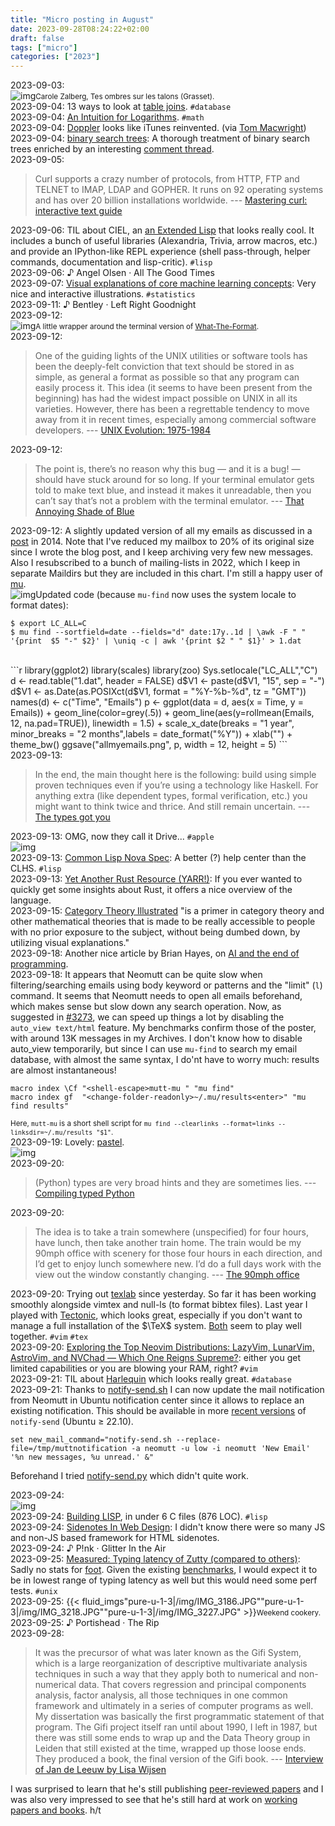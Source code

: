 ```yaml
---
title: "Micro posting in August"
date: 2023-09-28T08:24:22+02:00
draft: false
tags: ["micro"]
categories: ["2023"]
---
```


<a href="#" style="text-decoration: none;">2023-09-03</a>: <br>![img](/img/IMG_3182.JPG)<small>Carole Zalberg, Tes ombres sur les talons (Grasset).</small><br>
<a href="#" style="text-decoration: none;">2023-09-04</a>: 13 ways to look at [table joins](https://justinjaffray.com/joins-13-ways/). `#database`<br>
<a href="#" style="text-decoration: none;">2023-09-04</a>: [An Intuition for Logarithms](https://thasso.xyz/). `#math`<br>
<a href="#" style="text-decoration: none;">2023-09-04</a>: [Doppler](https://brushedtype.co/doppler/) looks like iTunes reinvented. (via [Tom Macwright](https://macwright.com/2023/09/01/recently.html))<br>
<a href="#" style="text-decoration: none;">2023-09-04</a>: [binary search trees](https://rtheunissen.github.io/bst/): A thorough treatment of binary search trees enriched by an interesting [comment thread](https://news.ycombinator.com/item?id=37130200).<br>
<a href="#" style="text-decoration: none;">2023-09-05</a>:

> Curl supports a crazy number of protocols, from HTTP, FTP and TELNET to IMAP, LDAP and GOPHER. It runs on 92 operating systems and has over 20 billion installations worldwide. --- [Mastering curl: interactive text guide](https://antonz.org/mastering-curl/)<br>

<a href="#" style="text-decoration: none;">2023-09-06</a>: TIL about CIEL, an [an Extended Lisp](https://ciel-lang.org/) that looks really cool. It includes a bunch of useful libraries (Alexandria, Trivia, arrow macros, etc.) and provide an IPython-like REPL experience (shell pass-through, helper commands, documentation and lisp-critic). `#lisp`<br>
<a href="#" style="text-decoration: none;">2023-09-06</a>: ♪ Angel Olsen · All The Good Times<br>
<a href="#" style="text-decoration: none;">2023-09-07</a>: [Visual explanations of core machine learning concepts](https://mlu-explain.github.io/): Very nice and interactive illustrations. `#statistics`<br>
<a href="#" style="text-decoration: none;">2023-09-11</a>: ♪ Bentley · Left Right Goodnight<br>
<a href="#" style="text-decoration: none;">2023-09-12</a>: <br>![img](/img/2023-09-12-15-25-35.png)<small>A little wrapper around the terminal version of [What-The-Format](https://format.wtf/).</small><br>
<a href="#" style="text-decoration: none;">2023-09-12</a>:

> One of the guiding lights of the UNIX utilities or software tools has been the deeply-felt conviction that text should be stored in as simple, as general a format as possible so that any program can easily process it. This idea (it seems to have been present from the beginning) has had the widest impact possible on UNIX in all its varieties. However, there has been a regrettable tendency to move away from it in recent times, especially among commercial software developers. --- [UNIX Evolution: 1975-1984](http://www.collyer.net/who/geoff/history.html)<br>

<a href="#" style="text-decoration: none;">2023-09-12</a>:

> The point is, there’s no reason why this bug — and it is a bug! — should have stuck around for so long. If your terminal emulator gets told to make text blue, and instead it makes it unreadable, then you can’t say that’s not a problem with the terminal emulator. --- [That Annoying Shade of Blue](https://bsago.me/posts/that-annoying-shade-of-blue)<br>

<a href="#" style="text-decoration: none;">2023-09-12</a>: A slightly updated version of all my emails as discussed in a [post](/post/statistics-mu4e/) in 2014. Note that I've reduced my mailbox to 20% of its original size since I wrote the blog post, and I keep archiving very few new messages. Also I resubscribed to a bunch of mailing-lists in 2022, which I keep in separate Maildirs but they are included in this chart. I'm still a happy user of [mu](https://www.djcbsoftware.nl/code/mu/).<br>![img](/img/allmyemails.png)Updated code (because `mu-find` now uses the system locale to format dates):

```shell
$ export LC_ALL=C
$ mu find --sortfield=date --fields="d" date:17y..1d | \awk -F " " '{print  $5 "-" $2}' | \uniq -c | awk '{print $2 " " $1}' > 1.dat
```

<br>
```r
library(ggplot2)
library(scales)
library(zoo)
Sys.setlocale("LC_ALL","C")
d <- read.table("1.dat", header = FALSE)
d$V1 <- paste(d$V1, "15", sep = "-")
d$V1 <- as.Date(as.POSIXct(d$V1, format = "%Y-%b-%d", tz = "GMT"))
names(d) <- c("Time", "Emails")
p <- ggplot(data = d, aes(x = Time, y = Emails)) +
  geom_line(color=grey(.5)) +
  geom_line(aes(y=rollmean(Emails, 12, na.pad=TRUE)), linewidth = 1.5) +
  scale_x_date(breaks = "1 year", minor_breaks = "2 months",labels = date_format("%Y")) +
  xlab("") +
  theme_bw()
ggsave("allmyemails.png", p, width = 12, height = 5)
```
<br>
<a href="#" style="text-decoration: none;">2023-09-13</a>:

> In the end, the main thought here is the following: build using simple proven techniques even if you’re using a technology like Haskell. For anything extra (like dependent types, formal verification, etc.) you might want to think twice and thrice. And still remain uncertain. --- [The types got you](https://www.tweag.io/blog/2019-02-13-types-got-you/)<br>

<a href="#" style="text-decoration: none;">2023-09-13</a>: OMG, now they call it Drive... `#apple`<br>![img](/img/2023-09-13-21-57-05.png)<br>
<a href="#" style="text-decoration: none;">2023-09-13</a>: [Common Lisp Nova Spec](https://novaspec.org/cl/): A better (?) help center than the CLHS. `#lisp`<br>
<a href="#" style="text-decoration: none;">2023-09-13</a>: [Yet Another Rust Resource (YARR!)](https://yarr.fyi/): If you ever wanted to quickly get some insights about Rust, it offers a nice overview of the language.<br>
<a href="#" style="text-decoration: none;">2023-09-15</a>: [Category Theory Illustrated](https://abuseofnotation.github.io/category-theory-illustrated/) "is a primer in category theory and other mathematical theories that is made to be really accessible to people with no prior exposure to the subject, without being dumbed down, by utilizing visual explanations."<br>
<a href="#" style="text-decoration: none;">2023-09-18</a>: Another nice article by Brian Hayes, on [AI and the end of programming](http://bit-player.org/2023/ai-and-the-end-of-programming).<br>
<a href="#" style="text-decoration: none;">2023-09-18</a>: It appears that Neomutt can be quite slow when filtering/searching emails using body keyword or patterns and the "limit" (`l`) command. It seems that Neomutt needs to open all emails beforehand, which makes sense but slow down any search operation. Now, as suggested in [#3273](https://github.com/neomutt/neomutt/issues/3273), we can speed up things a lot by disabling the `auto_view text/html` feature. My benchmarks confirm those of the poster, with around 13K messages in my Archives. I don't know how to disable auto_view temporarily, but since I can use `mu-find` to search my email database, with almost the same syntax, I do'nt have to worry much: results are almost instantaneous!

```
macro index \Cf "<shell-escape>mutt-mu " "mu find"
macro index gf  "<change-folder-readonly>~/.mu/results<enter>" "mu find results"
```

<small>Here, `mutt-mu` is a short shell script for `mu find --clearlinks --format=links --linksdir=~/.mu/results "$1"`.</small><br>
<a href="#" style="text-decoration: none;">2023-09-19</a>: Lovely: [pastel](https://github.com/sharkdp/pastel).<br>![img](/img/2023-09-19-14-51-30.png)<br>
<a href="#" style="text-decoration: none;">2023-09-20</a>:

> (Python) types are very broad hints and they are sometimes lies. --- [Compiling typed Python](https://bernsteinbear.com//blog/typed-python/)<br>

<a href="#" style="text-decoration: none;">2023-09-20</a>:

> The idea is to take a train somewhere (unspecified) for four hours, have lunch, then take another train home. The train would be my 90mph office with scenery for those four hours in each direction, and I’d get to enjoy lunch somewhere new. I’d do a full days work with the view out the window constantly changing. --- [The 90mph office](https://popey.com/blog/2023/09/the-90mph-office/)<br>

<a href="#" style="text-decoration: none;">2023-09-20</a>: Trying out [texlab](https://github.com/latex-lsp/texlab) since yesterday. So far it has been working smoothly alongside vimtex and null-ls (to format bibtex files). Last year I played with [Tectonic](https://tectonic-typesetting.github.io/en-US/index.html), which looks great, especially if you don't want to manage a full installation of the $\TeX$ system. [Both](https://github.com/latex-lsp/texlab/wiki/Tectonic) seem to play well together. `#vim` `#tex`<br>
<a href="#" style="text-decoration: none;">2023-09-20</a>: [Exploring the Top Neovim Distributions: LazyVim, LunarVim, AstroVim, and NVChad — Which One Reigns Supreme?](https://medium.com/@adaml.poniatowski/exploring-the-top-neovim-distributions-lazyvim-lunarvim-astrovim-and-nvchad-which-one-reigns-3adcdbfa478d): either you get limited capabilities or you are blowing your RAM, right? `#vim`<br>
<a href="#" style="text-decoration: none;">2023-09-21</a>: TIL about [Harlequin](https://harlequin.sh/) which looks really great. `#database`<br>
<a href="#" style="text-decoration: none;">2023-09-21</a>: Thanks to [notify-send.sh](https://github.com/vlevit/notify-send.sh) I can now update the mail notification from Neomutt in Ubuntu notification center since it allows to replace an existing notification. This should be available in more [recent versions](https://askubuntu.com/q/161851) of `notify-send` (Ubuntu ≥ 22.10).

```
set new_mail_command="notify-send.sh --replace-file=/tmp/muttnotification -a neomutt -u low -i neomutt 'New Email' '%n new messages, %u unread.' &"
```

Beforehand I tried [notify-send.py](https://github.com/phuhl/notify-send.py) which didn't quite work.<br>

<a href="#" style="text-decoration: none;">2023-09-24</a>: <br>![img](/img/IMG_3230.JPG)<br>
<a href="#" style="text-decoration: none;">2023-09-24</a>: [Building LISP](https://www.lwh.jp/lisp/), in under 6 C files (876 LOC). `#lisp`<br>
<a href="#" style="text-decoration: none;">2023-09-24</a>: [Sidenotes In Web Design](https://gwern.net/sidenote): I didn't know there were so many JS and non-JS based framework for HTML sidenotes.<br>
<a href="#" style="text-decoration: none;">2023-09-24</a>: ♪ P!nk · Glitter In the Air<br>
<a href="#" style="text-decoration: none;">2023-09-25</a>: [Measured: Typing latency of Zutty (compared to others)](https://tomscii.sig7.se/2021/01/Typing-latency-of-Zutty): Sadly no stats for [foot](https://codeberg.org/dnkl/foot). Given the existing [benchmarks](https://codeberg.org/dnkl/foot/wiki/Performance), I would expect it to be in lowest range of typing latency as well but this would need some perf tests. `#unix`<br>
<a href="#" style="text-decoration: none;">2023-09-25</a>: {{< fluid_imgs"pure-u-1-3|/img/IMG_3186.JPG""pure-u-1-3|/img/IMG_3218.JPG""pure-u-1-3|/img/IMG_3227.JPG" >}}<small>Weekend cookery.</small><br>
<a href="#" style="text-decoration: none;">2023-09-25</a>: ♪ Portishead · The Rip<br>
<a href="#" style="text-decoration: none;">2023-09-28</a>:

> It was the precursor of what was later known as the Gifi System, which is a large reorganization of descriptive multivariate analysis techniques in such a way that they apply both to numerical and non-numerical data. That covers regression and principal components analysis, factor analysis, all those techniques in one common framework and ultimately in a series of computer programs as well. My dissertation was basically the first programmatic statement of that program. The Gifi project itself ran until about 1990, I left in 1987, but there was still some ends to wrap up and the Data Theory group in Leiden that still existed at the time, wrapped up those loose ends. They produced a book, the final version of the Gifi book. --- [Interview of Jan de Leeuw by Lisa Wijsen](https://jansweb.netlify.app/post/wijsen/)

I was surprised to learn that he's still publishing [peer-reviewed papers](https://www.tandfonline.com/doi/full/10.1080/00031305.2023.2186952) and I was also very impressed to see that he's still hard at work on [working papers and books](https://jansweb.netlify.app/publication/). h/t<br>

